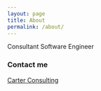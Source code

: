 ```yaml
---
layout: page
title: About
permalink: /about/
---
```


Consultant Software Engineer

### Contact me

[Carter Consulting](mailto:joanna@carterconsulting.org.uk)
